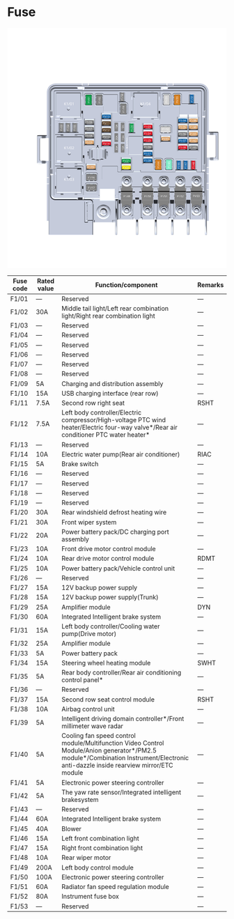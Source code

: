 # Fuse

![](../../res/2/G062280.svg)

| Fuse code | Rated value | Function/component | Remarks |
| ----------- | ----------- | ----------- | ----------- |
|F1/01|—|Reserved|—|
|F1/02|30A|Middle tail light/Left rear combination light/Right rear combination light|—|
|F1/03|—|Reserved|—|
|F1/04|—|Reserved|—|
|F1/05|—|Reserved|—|
|F1/06|—|Reserved|—|
|F1/07|—|Reserved|—|
|F1/08|—|Reserved|—|
|F1/09|5A|Charging and distribution assembly|—|
|F1/10|15A|USB charging interface (rear row)|—|
|F1/11|7.5A|Second row right seat|RSHT|
|F1/12|7.5A|Left body controller/Electric compressor/High-voltage PTC wind heater/Electric four-way valve*/Rear air conditioner PTC water heater*|—|
|F1/13|—|Reserved|—|
|F1/14|10A|Electric water pump(Rear air conditioner)|RIAC|
|F1/15|5A|Brake switch|—|
|F1/16|—|Reserved|—|
|F1/17|—|Reserved|—|
|F1/18|—|Reserved|—|
|F1/19|—|Reserved|—|
|F1/20|30A|Rear windshield defrost heating wire|—|
|F1/21|30A|Front wiper system|—|
|F1/22|20A|Power battery pack/DC charging port assembly|—|
|F1/23|10A|Front drive motor control module|—|
|F1/24|10A|Rear drive motor control module|RDMT|
|F1/25|10A|Power battery pack/Vehicle control unit|—|
|F1/26|—|Reserved|—|
|F1/27|15A|12V backup power supply|—|
|F1/28|15A|12V backup power supply(Trunk)|—|
|F1/29|25A|Amplifier module|DYN|
|F1/30|60A|Integrated Intelligent brake system|—|
|F1/31|15A|Left body controller/Cooling water pump(Drive motor)|—|
|F1/32|25A|Amplifier module|—|
|F1/33|5A|Power battery pack|—|
|F1/34|15A|Steering wheel heating module|SWHT|
|F1/35|5A|Rear body controller/Rear air conditioning control panel*|—|
|F1/36|—|Reserved|—|
|F1/37|15A|Second row seat control module|RSHT|
|F1/38|10A|Airbag control unit|—|
|F1/39|5A|Intelligent driving domain controller*/Front millimeter wave radar|—|
|F1/40|5A|Cooling fan speed control module/Multifunction Video Control Module/Anion generator*/PM2.5 module*/Combination Instrument/Electronic anti-dazzle inside rearview mirror/ETC module|—|
|F1/41|5A|Electronic power steering controller|—|
|F1/42|5A|The yaw rate sensor/Integrated intelligent brakesystem|—|
|F1/43|—|Reserved|—|
|F1/44|60A|Integrated Intelligent brake system|—|
|F1/45|40A|Blower|—|
|F1/46|15A|Left front combination light|—|
|F1/47|15A|Right front combination light|—|
|F1/48|10A|Rear wiper motor|—|
|F1/49|200A|Left body control module|—|
|F1/50|100A|Electronic power steering controller|—|
|F1/51|60A|Radiator fan speed regulation module|—|
|F1/52|80A|Instrument fuse box|—|
|F1/53|—|Reserved|—